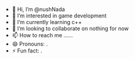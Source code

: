 - 👋 Hi, I’m @nushNada
- 👀 I’m interested in game development
- 🌱 I’m currently learning c++
- 💞️ I’m looking to collaborate on nothing for now
- 📫 How to reach me ......
- 😄 Pronouns: .
- ⚡ Fun fact: .

<!---
nushNada/nushNada is a ✨ special ✨ repository because its `README.md` (this file) appears on your GitHub profile.
You can click the Preview link to take a look at your changes.
--->
